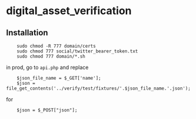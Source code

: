 # digital_asset_verification

## Installation
```Batchfile	
	sudo chmod -R 777 domain/certs
	sudo chmod 777 social/twitter_bearer_token.txt
	sudo chmod 777 domain/*.sh
```

in prod, go to `api.php` and replace
```Batchfile	
	$json_file_name = $_GET['name'];
	$json = file_get_contents('../verify/test/fixtures/'.$json_file_name.'.json');
```

for 

```Batchfile	
	$json = $_POST["json"];
```
